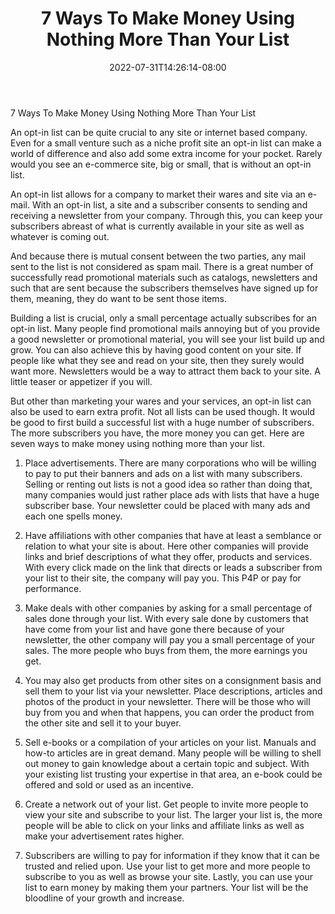 ﻿---
title: "7 Ways To Make Money Using Nothing More Than Your List"
date: 2022-07-31T14:26:14-08:00
description: "OptInList Tips for Web Success"
featured_image: "/images/OptInList.jpg"
tags: ["OptInList"]
---

7 Ways To Make Money Using Nothing More Than Your List

An opt-in list can be quite crucial to any site or internet based company. Even for a small venture such as a niche profit site an opt-in list can make a world of difference and also add some extra income for your pocket. Rarely would you see an e-commerce site, big or small, that is without an opt-in list.

An opt-in list allows for a company to market their wares and site via an e-mail. With an opt-in list, a site and a subscriber consents to sending and receiving a newsletter from your company. Through this, you can keep your subscribers abreast of what is currently available in your site as well as whatever is coming out. 

And because there is mutual consent between the two parties, any mail sent to the list is not considered as spam mail. There is a great number of successfully read promotional materials such as catalogs, newsletters and such that are sent because the subscribers themselves have signed up for them, meaning, they do want to be sent those items. 

Building a list is crucial, only a small percentage actually subscribes for an opt-in list. Many people find promotional mails annoying but of you provide a good newsletter or promotional material,  you will see your list build up and grow. You can also achieve this by having good content on your site. If people like what they see and read on your site, then they surely would want more. Newsletters would be a way to attract them back to your site. A little teaser or appetizer if you will. 

But other than marketing your wares and your services, an opt-in list can also be used to earn extra profit. Not all lists can be used though. It would be good to first build a successful list with a huge number of subscribers. The more subscribers you have, the more money you can get. Here are seven ways to make money using nothing more than your list.

1) Place advertisements. There are many corporations who will be willing to pay to put their banners and ads on a list with many subscribers. Selling or renting out lists is not a good idea so rather than doing that, many companies would just rather place ads with lists that have a huge subscriber base. Your newsletter could be placed with many ads and each one spells money.

2) Have affiliations with other companies that have at least a semblance or relation to what your site is about. Here other companies will provide links and brief descriptions of what they offer, products and services. With every click made on the link that directs or leads a subscriber from your list to their site, the company will pay you. This P4P or pay for performance. 

3) Make deals with other companies by asking for a small percentage of sales done through your list. With every sale done by customers that have come from your list and have gone there because of your newsletter, the other company will pay you a small percentage of your sales. The more people who buys from them, the more earnings you get.

4) You may also get products from other sites on a consignment basis and sell them to your list via  your newsletter. Place descriptions, articles and photos of the product in your newsletter. There will be those who will buy from you and when that happens, you can order the product from the other site and sell it to your buyer.

5) Sell e-books or a compilation of your articles on your list. Manuals and how-to articles are in great demand. Many people will be willing to shell out money to gain knowledge about a certain topic and subject. With your existing list trusting your expertise in that area, an e-book could be offered and sold or used as an incentive.

6) Create a network out of your list. Get people to invite more people to view your site and subscribe to your list. The larger your list is, the more people will be able to click on your links and affiliate links as well as make your advertisement rates higher. 

7) Subscribers are willing to pay for information if they know that it can be trusted and relied upon. Use your list to get more and more people to subscribe to you as well as browse your site. Lastly, you can use your list to earn money by making them your partners. Your list will be the bloodline of your growth and increase. 


